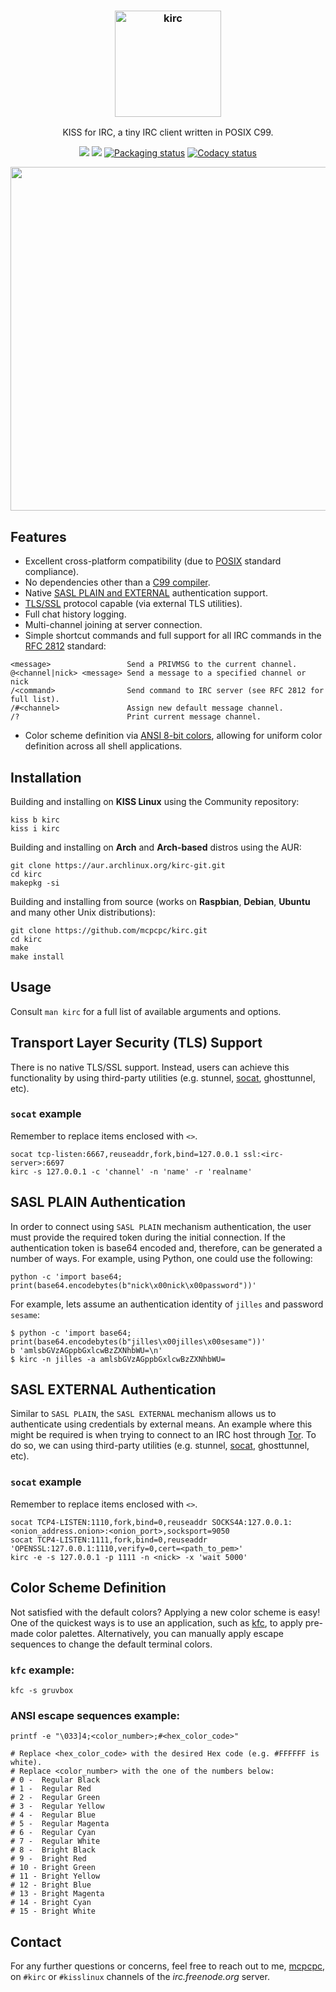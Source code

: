 <!--
  Title: KISS for IRC (kirc)
  Description: A tiny IRC client written in POSIX C99.
  Author: mcpcpc
-->

<h3 align="center">
  <img src="https://raw.githubusercontent.com/mcpcpc/kirc/master/.github/kirc.png" alt="kirc" height="170px">
</h3>

<p align="center">KISS for IRC, a tiny IRC client written in POSIX C99.</p>

<p align="center">
  <a href="./LICENSE"><img src="https://img.shields.io/badge/license-MIT-blue.svg"></a>
  <a href="https://github.com/mcpcpc/kirc/releases"><img src="https://img.shields.io/github/v/release/mcpcpc/kirc.svg"></a>
  <a href="https://repology.org/metapackage/kirc"><img src="https://repology.org/badge/tiny-repos/kirc.svg" alt="Packaging status"></a>
  <a href="https://www.codacy.com/manual/mcpcpc/kirc/dashboard?utm_source=github.com&amp;utm_medium=referral&amp;utm_content=mcpcpc/kirc&amp;utm_campaign=Badge_Grade"><img src="https://app.codacy.com/project/badge/Grade/5616c0ed4b2f4209826038dbc270dbf5" alt="Codacy status"></a>
</p>

<p align="center">
  <img src=".github/example2.png" width="550">
</p>

## Features

*   Excellent cross-platform compatibility (due to [POSIX](https://opensource.com/article/19/7/what-posix-richard-stallman-explains) standard compliance).
*   No dependencies other than a [C99 compiler](https://en.wikipedia.org/wiki/C99).
*   Native [SASL PLAIN and EXTERNAL](https://tools.ietf.org/html/rfc4422) authentication support.
*   [TLS/SSL](https://en.m.wikipedia.org/wiki/Transport_Layer_Security) protocol capable (via external TLS utilities).
*   Full chat history logging.
*   Multi-channel joining at server connection.
*   Simple shortcut commands and full support for all IRC commands in the [RFC 2812](https://tools.ietf.org/html/rfc2812) standard:

```shell
<message>                 Send a PRIVMSG to the current channel.
@<channel|nick> <message> Send a message to a specified channel or nick 
/<command>                Send command to IRC server (see RFC 2812 for full list).
/#<channel>               Assign new default message channel.
/?                        Print current message channel.
```

*   Color scheme definition via [ANSI 8-bit colors](https://en.wikipedia.org/wiki/ANSI_escape_code), allowing for uniform color definition across all shell applications.

## Installation

Building and installing on **KISS Linux** using the Community repository:

```shell
kiss b kirc
kiss i kirc
```

Building and installing on **Arch** and **Arch-based** distros using the AUR:

```shell
git clone https://aur.archlinux.org/kirc-git.git
cd kirc
makepkg -si
```

Building and installing from source (works on **Raspbian**, **Debian**, **Ubuntu** and many other Unix distributions):

```shell
git clone https://github.com/mcpcpc/kirc.git
cd kirc
make
make install
```

## Usage

Consult `man kirc` for a full list of available arguments and options.

## Transport Layer Security (TLS) Support

There is no native TLS/SSL support. Instead, users can achieve this functionality by using third-party utilities (e.g. stunnel, [socat](https://linux.die.net/man/1/socat), ghosttunnel, etc).

### `socat` example 

Remember to replace items enclosed with `<>`.

```shell
socat tcp-listen:6667,reuseaddr,fork,bind=127.0.0.1 ssl:<irc-server>:6697
kirc -s 127.0.0.1 -c 'channel' -n 'name' -r 'realname'
```

## SASL PLAIN Authentication

In order to connect using `SASL PLAIN` mechanism authentication, the user must provide the required token during the initial connection. If the authentication token is base64 encoded and, therefore, can be generated a number of ways. For example, using Python, one could use the following:

```shell
python -c 'import base64; print(base64.encodebytes(b"nick\x00nick\x00password"))'
```

For example, lets assume an authentication identity of `jilles` and password `sesame`:

```shell
$ python -c 'import base64; print(base64.encodebytes(b"jilles\x00jilles\x00sesame"))'
b 'amlsbGVzAGppbGxlcwBzZXNhbWU=\n'
$ kirc -n jilles -a amlsbGVzAGppbGxlcwBzZXNhbWU=
```

## SASL EXTERNAL Authentication

Similar to `SASL PLAIN`, the `SASL EXTERNAL` mechanism allows us to authenticate using credentials by external means. An example where this might be required is when trying to connect to an IRC host through [Tor](https://www.torproject.org/). To do so, we can using third-party utilities (e.g. stunnel, [socat](https://linux.die.net/man/1/socat), ghosttunnel, etc).

### `socat` example 

Remember to replace items enclosed with `<>`.

```shell
socat TCP4-LISTEN:1110,fork,bind=0,reuseaddr SOCKS4A:127.0.0.1:<onion_address.onion>:<onion_port>,socksport=9050
socat TCP4-LISTEN:1111,fork,bind=0,reuseaddr 'OPENSSL:127.0.0.1:1110,verify=0,cert=<path_to_pem>'
kirc -e -s 127.0.0.1 -p 1111 -n <nick> -x 'wait 5000'
```

## Color Scheme Definition

Not satisfied with the default colors? Applying a new color scheme is easy! One of the quickest ways is to use an application, such as [kfc](https://github.com/mcpcpc/kfc), to apply pre-made color palettes. Alternatively, you can manually apply escape sequences to change the default terminal colors.

### `kfc` example:

```shell
kfc -s gruvbox
```

### ANSI escape sequences example:

```shell
printf -e "\033]4;<color_number>;#<hex_color_code>"

# Replace <hex_color_code> with the desired Hex code (e.g. #FFFFFF is white).
# Replace <color_number> with the one of the numbers below:
# 0 -  Regular Black
# 1 -  Regular Red
# 2 -  Regular Green
# 3 -  Regular Yellow
# 4 -  Regular Blue
# 5 -  Regular Magenta
# 6 -  Regular Cyan
# 7 -  Regular White
# 8 -  Bright Black
# 9 -  Bright Red
# 10 - Bright Green
# 11 - Bright Yellow
# 12 - Bright Blue
# 13 - Bright Magenta
# 14 - Bright Cyan
# 15 - Bright White
```

## Contact

For any further questions or concerns, feel free to reach out to me, [mcpcpc](https://github.com/mcpcpc), on `#kirc`
or `#kisslinux` channels of the _irc.freenode.org_ server.
